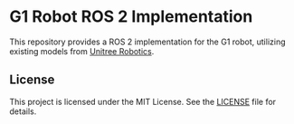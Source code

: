 # G1 Robot ROS 2 Implementation

This repository provides a ROS 2 implementation for the G1 robot, utilizing existing models from [Unitree Robotics](https://github.com/unitreerobotics/unitree_ros).

## License

This project is licensed under the MIT License. See the [LICENSE](LICENSE) file for details.
